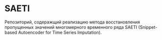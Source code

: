 # SAETI

Репозиторий, содеражщий реализацию метода восстановления пропущенных значений многомерного временного ряда SAETI (Snippet-based Autoencoder for Time Series Imputation).
